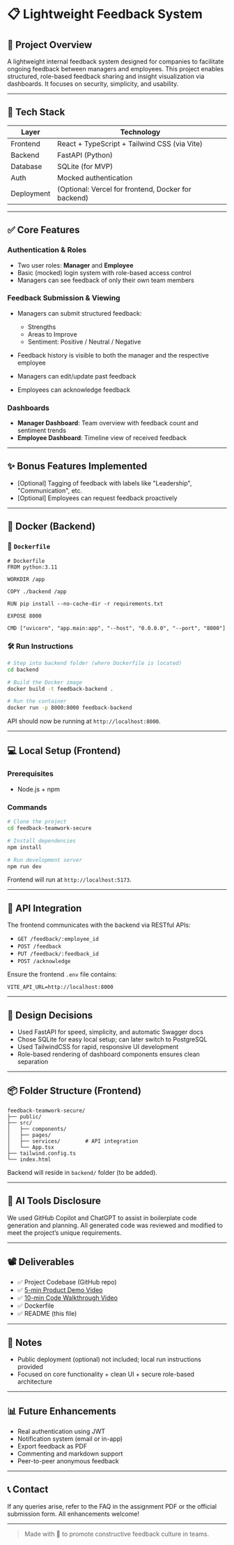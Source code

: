 # 📋 Lightweight Feedback System

## 🚀 Project Overview

A lightweight internal feedback system designed for companies to facilitate ongoing feedback between managers and employees. This project enables structured, role-based feedback sharing and insight visualization via dashboards. It focuses on security, simplicity, and usability.

---

## 🧱 Tech Stack

| Layer      | Technology                                          |
| ---------- | --------------------------------------------------- |
| Frontend   | React + TypeScript + Tailwind CSS (via Vite)        |
| Backend    | FastAPI (Python)                                    |
| Database   | SQLite (for MVP)                                    |
| Auth       | Mocked authentication                               |
| Deployment | (Optional: Vercel for frontend, Docker for backend) |

---

## ✅ Core Features

### Authentication & Roles

* Two user roles: **Manager** and **Employee**
* Basic (mocked) login system with role-based access control
* Managers can see feedback of only their own team members

### Feedback Submission & Viewing

* Managers can submit structured feedback:

  * Strengths
  * Areas to Improve
  * Sentiment: Positive / Neutral / Negative
* Feedback history is visible to both the manager and the respective employee
* Managers can edit/update past feedback
* Employees can acknowledge feedback

### Dashboards

* **Manager Dashboard**: Team overview with feedback count and sentiment trends
* **Employee Dashboard**: Timeline view of received feedback

---

## ✨ Bonus Features Implemented

* \[Optional] Tagging of feedback with labels like "Leadership", "Communication", etc.
* \[Optional] Employees can request feedback proactively

---

## 🐳 Docker (Backend)

### 🧾 `Dockerfile`

```
# Dockerfile
FROM python:3.11

WORKDIR /app

COPY ./backend /app

RUN pip install --no-cache-dir -r requirements.txt

EXPOSE 8000

CMD ["uvicorn", "app.main:app", "--host", "0.0.0.0", "--port", "8000"]
```

### 🛠️ Run Instructions

```bash
# Step into backend folder (where Dockerfile is located)
cd backend

# Build the Docker image
docker build -t feedback-backend .

# Run the container
docker run -p 8000:8000 feedback-backend
```

API should now be running at `http://localhost:8000`.

---

## 💻 Local Setup (Frontend)

### Prerequisites

* Node.js + npm

### Commands

```bash
# Clone the project
cd feedback-teamwork-secure

# Install dependencies
npm install

# Run development server
npm run dev
```

Frontend will run at `http://localhost:5173`.

---

## 🔌 API Integration

The frontend communicates with the backend via RESTful APIs:

* `GET /feedback/:employee_id`
* `POST /feedback`
* `PUT /feedback/:feedback_id`
* `POST /acknowledge`

Ensure the frontend `.env` file contains:

```
VITE_API_URL=http://localhost:8000
```

---

## 🧠 Design Decisions

* Used FastAPI for speed, simplicity, and automatic Swagger docs
* Chose SQLite for easy local setup; can later switch to PostgreSQL
* Used TailwindCSS for rapid, responsive UI development
* Role-based rendering of dashboard components ensures clean separation

---

## 📦 Folder Structure (Frontend)

```
feedback-teamwork-secure/
├── public/
├── src/
│   ├── components/
│   ├── pages/
│   ├── services/        # API integration
│   └── App.tsx
├── tailwind.config.ts
└── index.html
```

Backend will reside in `backend/` folder (to be added).

---

## 🧪 AI Tools Disclosure

We used GitHub Copilot and ChatGPT to assist in boilerplate code generation and planning. All generated code was reviewed and modified to meet the project’s unique requirements.

---

## 📽️ Deliverables

* ✅ Project Codebase (GitHub repo)
* ✅ [5-min Product Demo Video](#)
* ✅ [10-min Code Walkthrough Video](#)
* ✅ Dockerfile
* ✅ README (this file)

---

## 📌 Notes

* Public deployment (optional) not included; local run instructions provided
* Focused on core functionality + clean UI + secure role-based architecture

---

## 📊 Future Enhancements

* Real authentication using JWT
* Notification system (email or in-app)
* Export feedback as PDF
* Commenting and markdown support
* Peer-to-peer anonymous feedback

---

## 📞 Contact

If any queries arise, refer to the FAQ in the assignment PDF or the official submission form. All enhancements welcome!

---

> Made with 💙 to promote constructive feedback culture in teams.
